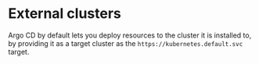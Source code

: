 # External clusters

Argo CD by default lets you deploy resources to the cluster it is installed to,
by providing it as a target cluster as the `https://kubernetes.default.svc`
target. 
